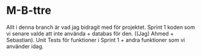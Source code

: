 # M-B-ttre
Allt i denna branch är vad jag bidragit med för projektet.
Sprint 1 koden som vi senare valde att inte använda + databas för den. ((Jag) Ahmed + Sebastian).
Unit Tests för funktioner i Sprint 1 + andra funktioner som vi använder idag.
